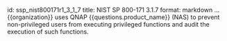 id: ssp_nist800171r1_3_1_7
title: NIST SP 800-171 3.1.7
format: markdown
...
{{organization}} uses QNAP {{questions.product_name}} (NAS) to prevent non-privileged users from executing privileged functions and audit the execution of such functions.

